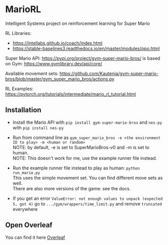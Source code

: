 # MarioRL
Intelligent Systems project on reinforcement learning for Super Mario

RL Libraries: 
- https://intellabs.github.io/coach/index.html
- https://stable-baselines3.readthedocs.io/en/master/modules/ppo.html

Super Mario API: https://pypi.org/project/gym-super-mario-bros/ is based on Gym: https://www.gymlibrary.dev/api/core/

Available movement sets: https://github.com/Kautenja/gym-super-mario-bros/blob/master/gym_super_mario_bros/actions.py

RL Examples:
  https://pytorch.org/tutorials/intermediate/mario_rl_tutorial.html
  

## Installation
- Install the Mario API with `pip install gym-super-mario-bros` and `nes-py` with `pip install nes-py`

- Run from command line as `gym_super_mario_bros -e <the environment ID to play> -m <human or random>` <br>
  NOTE: by default, -e is set to SuperMarioBros-v0 and -m is set to human. <br>
  NOTE: This doesn't work for me, use the example runner file instead.

- Run the example runner file instead to play as human: `python run_mario.py` <br>
  This uses the simple movement set. You can find different move sets as well.<br>
  There are also more versions of the game: see the docs.

- If you get an error `ValueError: not enough values to unpack (expected 5, got 4)` go to `.../gym/wrappers/time_limit.py` and remove `truncated` everywhere

## Open Overleaf
You can find it here [Overleaf](https://www.overleaf.com/8992131225tvjrqhmmstrp)